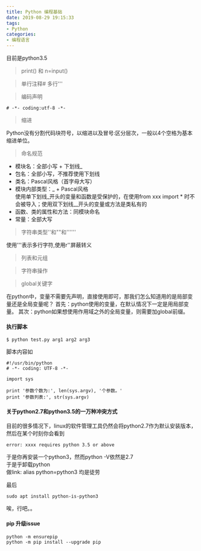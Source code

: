 ```yaml
---
title: Python 编程基础
date: 2019-08-29 19:15:33
tags:
- Python
categories: 
- 编程语言
---
```

目前是python3.5
> print() 和 n=input()

> 单行注释# 多行'''

> 编码声明
```
# -*- coding:utf-8 -*-
```
> 缩进<br>

Python没有分割代码块符号，以缩进以及冒号:区分层次，一般以4个空格为基本缩进单位。
> 命名规范
 + 模块名：全部小写 + 下划线_
 + 包名：全部小写，不推荐使用下划线
 + 类名：Pascal风格（首字母大写）
 + 模块内部类型：_ + Pascal风格<br>
 使用单下划线_开头的变量和函数是受保护的，在使用from xxx import * 时不会被导入；使用双下划线__开头的变量或方法是类私有的
 + 函数、类的属性和方法：同模块命名
 + 常量：全部大写
 
>字符串类型''和""和''''''<br>

使用'''表示多行字符,使用r''屏蔽转义
> 列表和元组

> 字符串操作

> global关键字

在python中，变量不需要先声明，直接使用即可，那我们怎么知道用的是局部变量还是全局变量呢？
首先：python使用的变量，在默认情况下一定是用局部变量。
其次：python如果想使用作用域之外的全局变量，则需要加global前缀。

#### 执行脚本
```
$ python test.py arg1 arg2 arg3
```
脚本内容如
```
#!/usr/bin/python
# -*- coding: UTF-8 -*-

import sys

print '参数个数为:', len(sys.argv), '个参数。'
print '参数列表:', str(sys.argv)
```

#### 关于python2.7和python3.5的一万种冲突方式
目前的很多情况下，linux的软件管理工具仍然会将python2.7作为默认安装版本，然后在某个时刻你会看到
```
error: xxxx requires python 3.5 or above
```
于是你再安装一个python3，然而python -V依然是2.7<br>
于是乎卸载python<br>
做link: alias python=python3 均是徒劳

最后
```
sudo apt install python-is-python3
```
唉，行吧。。

#### pip 升级issue
```
python -m ensurepip
python -m pip install --upgrade pip
```